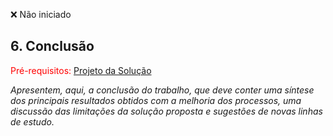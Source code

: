 ❌ Não iniciado 

## 6. Conclusão

<span style="color:red">Pré-requisitos: <a href="6-Interface-Sistema.md"> Projeto da Solução</a></span>

_Apresentem, aqui, a conclusão do trabalho, que deve conter uma síntese dos principais resultados obtidos com a melhoria dos processos, uma discussão das limitações da solução proposta e sugestões de novas linhas de estudo._
